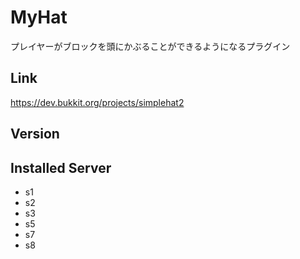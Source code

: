 # MyHat
プレイヤーがブロックを頭にかぶることができるようになるプラグイン

## Link
https://dev.bukkit.org/projects/simplehat2

## Version

## Installed Server
- s1
- s2
- s3
- s5
- s7
- s8
